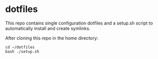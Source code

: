 # dotfiles
This repo contains single configuration dotfiles and a setup.sh script to automatically install and create symlinks.

After cloning this repo in the home directory:

```
cd ~/dotfiles
bash ./setup.sh
```

